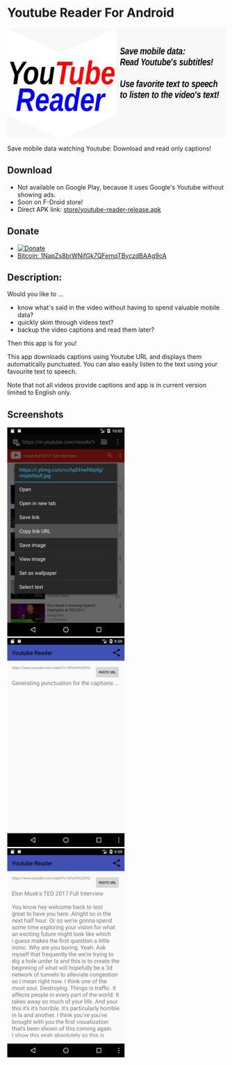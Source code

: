 # Youtube Reader For Android
<img src="store/featured.png" width="512" height="250">

Save mobile data watching Youtube: Download and read only captions!

## Download

- Not available on Google Play, because it uses Google's Youtube without showing ads.
- Soon on F-Droid store!
- Direct APK link: [store/youtube-reader-release.apk](https://github.com/vackosar/youtube-reader/blob/master/store/youtube-reader-release.apk?raw=true)

## Donate

* [![Donate](https://img.shields.io/badge/Donate-PayPal-pink.svg)](https://www.paypal.me/vackosar)
* [Bitcoin: 1NapZs8brWNifGk7QFemqTByczdBAAg9cA](bitcoin://1NapZs8brWNifGk7QFemqTByczdBAAg9cA)

## Description:

Would you like to ...
- know what's said in the video without having to spend valuable mobile data?
- quickly skim through videos text?
- backup the video captions and read them later?

Then this app is for you!

This app downloads captions using Youtube URL and displays them automatically punctuated.
You can also easily listen to the text using your favourite text to speech.

Note that not all videos provide captions and app is in current version limited to English only.

## Screenshots

<img src="store/screenshots/Screenshot_1495958585.png" alt="1" width="270" height="480"><img src="store/screenshots/Screenshot_1495958362.png" alt="1" width="270" height="480"><img src="store/screenshots/Screenshot_1495958371.png" alt="1" width="270" height="480">

